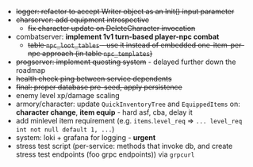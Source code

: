 - ~~logger: refactor to accept Writer object as an Init() input parameter~~
- ~~charserver: add equipment introspective~~
  - ~~fix character update on DeleteCharacter invocation~~
- combatserver: **implement 1v1 turn-based player-npc combat**
  - ~~table `npc_loot_tables` - use it instead of embedded one-item-per-npc approach (in table `npc_templates`)~~
- ~~progserver: implement questing system~~ - delayed further down the roadmap
- ~~health check ping between service dependents~~
- ~~final: proper database pre-seed, apply persistence~~
- enemy level xp/damage scaling
- armory/character: update `QuickInventoryTree` and `EquippedItems` on: **character change**, **item equip** - hard asf, cba, delay it
- add minlevel item requirement (e.g. `items`.`level_req` => `... level_req int not null default 1, ...`)
- system: loki + grafana for logging - **urgent**
- stress test script (per-service: methods that invoke db, and create stress test endpoints (foo grpc endpoints)) via `grpcurl`